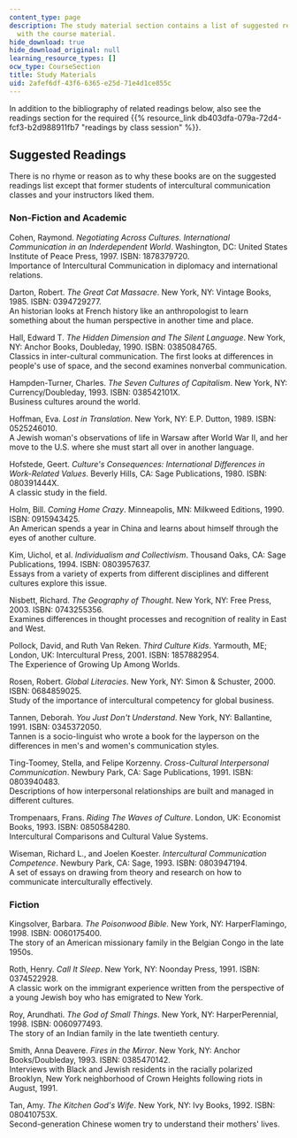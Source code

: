 ```yaml
---
content_type: page
description: The study material section contains a list of suggested readings associated
  with the course material.
hide_download: true
hide_download_original: null
learning_resource_types: []
ocw_type: CourseSection
title: Study Materials
uid: 2afef6df-43f6-6365-e25d-71e4d1ce855c
---
```


In addition to the bibliography of related readings below, also see the readings section for the required {{% resource_link db403dfa-079a-72d4-fcf3-b2d988911fb7 "readings by class session" %}}.

Suggested Readings
------------------

There is no rhyme or reason as to why these books are on the suggested readings list except that former students of intercultural communication classes and your instructors liked them.

### Non-Fiction and Academic

Cohen, Raymond. _Negotiating Across Cultures. International Communication in an Inderdependent World_. Washington, DC: United States Institute of Peace Press, 1997. ISBN: 1878379720.  
Importance of Intercultural Communication in diplomacy and international relations.

Darton, Robert. _The Great Cat Massacre_. New York, NY: Vintage Books, 1985. ISBN: 0394729277.  
An historian looks at French history like an anthropologist to learn something about the human perspective in another time and place.

Hall, Edward T. _The Hidden Dimension and The Silent Language_. New York, NY: Anchor Books, Doubleday, 1990. ISBN: 0385084765.  
Classics in inter-cultural communication. The first looks at differences in people's use of space, and the second examines nonverbal communication.

Hampden-Turner, Charles. _The Seven Cultures of Capitalism_. New York, NY: Currency/Doubleday, 1993. ISBN: 038542101X.  
Business cultures around the world.

Hoffman, Eva. _Lost in Translation_. New York, NY: E.P. Dutton, 1989. ISBN: 0525246010.  
A Jewish woman's observations of life in Warsaw after World War II, and her move to the U.S. where she must start all over in another language.

Hofstede, Geert. _Culture's Consequences: International Differences in Work-Related Values_. Beverly Hills, CA: Sage Publications, 1980. ISBN: 080391444X.  
A classic study in the field.

Holm, Bill. _Coming Home Crazy_. Minneapolis, MN: Milkweed Editions, 1990. ISBN: 0915943425.  
An American spends a year in China and learns about himself through the eyes of another culture.

Kim, Uichol, et al. _Individualism and Collectivism_. Thousand Oaks, CA: Sage Publications, 1994. ISBN: 0803957637.  
Essays from a variety of experts from different disciplines and different cultures explore this issue.

Nisbett, Richard. _The Geography of Thought_. New York, NY: Free Press, 2003. ISBN: 0743255356.  
Examines differences in thought processes and recognition of reality in East and West.

Pollock, David, and Ruth Van Reken. _Third Culture Kids_. Yarmouth, ME; London, UK: Intercultural Press, 2001. ISBN: 1857882954.  
The Experience of Growing Up Among Worlds.

Rosen, Robert. _Global Literacies_. New York, NY: Simon & Schuster, 2000. ISBN: 0684859025.  
Study of the importance of intercultural competency for global business.

Tannen, Deborah. _You Just Don't Understand_. New York, NY: Ballantine, 1991. ISBN: 0345372050.  
Tannen is a socio-linguist who wrote a book for the layperson on the differences in men's and women's communication styles.

Ting-Toomey, Stella, and Felipe Korzenny. _Cross-Cultural Interpersonal Communication_. Newbury Park, CA: Sage Publications, 1991. ISBN: 0803940483.  
Descriptions of how interpersonal relationships are built and managed in different cultures.

Trompenaars, Frans. _Riding The Waves of Culture_. London, UK: Economist Books, 1993. ISBN: 0850584280.  
Intercultural Comparisons and Cultural Value Systems.

Wiseman, Richard L., and Joelen Koester. _Intercultural Communication Competence_. Newbury Park, CA: Sage, 1993. ISBN: 0803947194.  
A set of essays on drawing from theory and research on how to communicate interculturally effectively.

### Fiction

Kingsolver, Barbara. _The Poisonwood Bible_. New York, NY: HarperFlamingo, 1998. ISBN: 0060175400.  
The story of an American missionary family in the Belgian Congo in the late 1950s.

Roth, Henry. _Call It Sleep_. New York, NY: Noonday Press, 1991. ISBN: 0374522928.  
A classic work on the immigrant experience written from the perspective of a young Jewish boy who has emigrated to New York.

Roy, Arundhati. _The God of Small Things_. New York, NY: HarperPerennial, 1998. ISBN: 0060977493.  
The story of an Indian family in the late twentieth century.

Smith, Anna Deavere. _Fires in the Mirror_. New York, NY: Anchor Books/Doubleday, 1993. ISBN: 0385470142.  
Interviews with Black and Jewish residents in the racially polarized Brooklyn, New York neighborhood of Crown Heights following riots in August, 1991.

Tan, Amy. _The Kitchen God's Wife_. New York, NY: Ivy Books, 1992. ISBN: 080410753X.  
Second-generation Chinese women try to understand their mothers' lives.